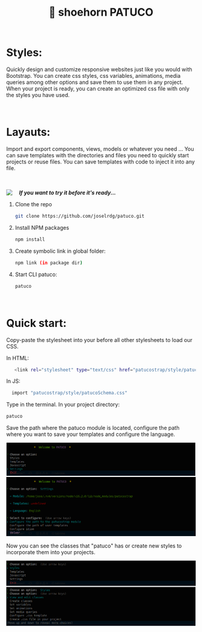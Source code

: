 <h1 align="center">💉 shoehorn PATUCO   </h1>

#  <br>Styles:

Quickly design and customize responsive websites just like you would with Bootstrap.
You can create css styles, css variables, animations, media queries among other options and save them to use them in any project.
When your project is ready, you can create an optimized css file with only the styles you have used.

# <br>Layauts:

Import and export components, views, models or whatever you need ...
You can save templates with the directories and files you need to quickly start projects or reuse files.
You can save templates with code to inject it into any file.


<br><br><img align="left" src="https://media.giphy.com/media/ObNTw8Uzwy6KQ/giphy.gif" width="30px">&nbsp;***If you want to try it before it's ready...***


1. Clone the repo
   ```sh
   git clone https://github.com/joselrdg/patuco.git
   ```
2. Install NPM packages
   ```sh
   npm install
   ```
3. Create symbolic link in global folder:
   ```sh
   npm link (in package dir)
    ```
3. Start CLI patuco:
   ```sh
   patuco


# <br>Quick start:
Copy-paste the stylesheet <link> into your <head> before all other stylesheets to load our CSS.

   In HTML:
 ```sh
    <link rel="stylesheet" type="text/css" href="patucostrap/style/patucoSchema.css" media="screen" />
   ```
In JS:
 ```sh
   import "patucostrap/style/patucoSchema.css"
   ```


Type in the terminal. In your project directory:
   ```sh
   patuco
   ``` 
  
Save the path where the patuco module is located, configure the path where you want to save your templates and configure the language.

![ScreenShot Patuco](./screenShot/settings.png)
![ScreenShot Patuco](./screenShot/settings2.png)

Now you can see the classes that "patuco" has or create new styles to incorporate them into your projects.

![ScreenShot Patuco](./screenShot/styles.png)
![ScreenShot Patuco](./screenShot/styles2.png)